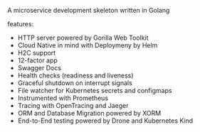 A microservice development skeleton written in Golang

features:

* HTTP server powered by Gorilla Web Toolkit
* Cloud Native in mind with Deploymeny by Helm
* H2C support
* 12-factor app
* Swagger Docs
* Health checks (readiness and liveness)
* Graceful shutdown on interrupt signals
* File watcher for Kubernetes secrets and configmaps
* Instrumented with Prometheus
* Tracing with OpenTracing and Jaeger
* ORM and Database Migration powered by XORM
* End-to-End testing powered by Drone and Kubernetes Kind